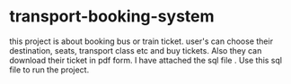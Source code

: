 # transport-booking-system
this project is about booking bus or train ticket. user's can choose their destination, seats, transport class etc and buy tickets. Also they can download their ticket in pdf form. I have attached the sql file . Use this sql file to run the project.
